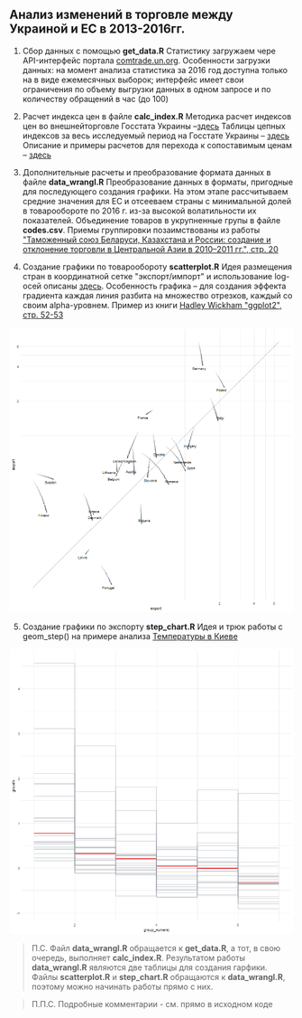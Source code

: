 ## Анализ изменений в торговле между Украиной и ЕС в 2013-2016гг.
1. Сбор данных с помощью **get_data.R**
Статистику загружаем чере API-интерфейс портала [comtrade.un.org](https://comtrade.un.org/api/swagger/ui/index#!/Data/Data_GetData).
Особенности загрузки данных: на момент анализа статистика за 2016 год доступна только на в виде ежемесячных выборок; интерфейс имеет свои ограничения по объему выгрузки данных в одном запросе и по количеству обращений в час (до 100)

2. Расчет индекса цен в файле **calc_index.R**
Методика расчет индексов цен во внешнейторговле  Госстата Украины –[здесь](https://ukrstat.org/uk/metod_polog/metod_doc/2005/419/metod.htm)
Таблицы цепных индексов за весь исследуемый период на Госстате Украины – [здесь](http://www.ukrstat.gov.ua/operativ/operativ2016/zd/in_fiz/in_fiz_u/in_fiz_1316_u.htm)
Описание и примеры расчетов для перехода к сопоставимым ценам – [здесь](http://www.aup.ru/books/m163/3_2_7.htm)

3. Дополнительные расчеты и преобразование формата данных в файле **data_wrangl.R**
Преобразование данных в форматы, пригодные для последующего создания графики. На этом этапе рассчитываем средние значения для ЕС и отсееваем страны с минимальной долей в товарообороте по 2016 г. из-за высокой волатильности их показателей. Объединение товаров в укрупненные групы в файле **сodes.csv**. Приемы группировки позаимствованы из работы ["Таможенный союз Беларуси, Казахстана и России: создание и отклонение торговли в Центральной Азии в 2010–2011 гг.", стр. 20](http://www.ucentralasia.org/Content/downloads/UCA-IPPA-WP12-TradeCreationAndDiversion-Rus.pdf)

4. Создание графики по товарообороту **scatterplot.R**
Идея размещения стран в координатной сетке "экспорт/импорт" и использование log-осей  описаны [здесь]( http://novyden.blogspot.com/2017/06/logarithmic-scale-explained-with-us.html?m=1). Особенность графика – для создания эффекта градиента каждая линия разбита на множество отрезков, каждый со своим alpha-уровнем. Пример из книги [Hadley Wickham "ggplot2", стр. 52-53](http://ms.mcmaster.ca/~bolker/misc/ggplot2-book.pdf)

![turnover](https://raw.githubusercontent.com/woldemarg/eu_ua_trade_13_16/master/turnover_change.png "Проект графики по изменению товарооборота за 2013-2016гг.")

5. Создание графики по экспорту **step_chart.R**
Идея и трюк работы с geom_step() на примере анализа [Температуры в Киеве](http://textura.in.ua/post/162910213800/kyivweatherhistorybarcode)

![export](https://raw.githubusercontent.com/woldemarg/eu_ua_trade_13_16/master/export_change.png "Проект графики по изменение экспорта по товарнім группам за 2013-2016гг.")

>П.С. Файл **data_wrangl.R** обращается к **get_data.R**, а тот, в свою очередь, выполняет **calc_index.R**. Результатом работы **data_wrangl.R** являются две таблицы для создания гарфики. Файлы **scatterplot.R** и **step_chart.R** обращаются к **data_wrangl.R**, поэтому можно начинать работы прямо с них.

>П.П.С. Подробные комментарии - см. прямо в исходном коде
